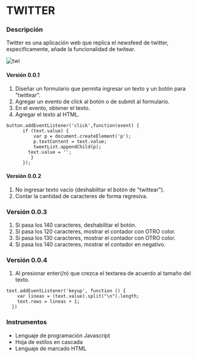# TWITTER

### Descripción

Twitter es una aplicación web que replica el newsfeed de twitter, especificamente, añade la funcionalidad de twitear.

![twi](https://user-images.githubusercontent.com/32307161/38065895-1aa86c70-32cb-11e8-9b57-72d64b803abb.png)


#### Versión 0.0.1

1. Diseñar un formulario que permita ingresar un texto y un botón para "twittear".
2. Agregar un evento de click al botón o de submit al formulario.
3. En el evento, obtener el texto.
4. Agregar el texto al HTML.

~~~
button.addEventListener('click',function(event) {
      if (text.value) {
          var p = document.createElement('p'); 
          p.textContent = text.value;
          tweetList.appendChild(p);
        text.value = '';
         }
      });
~~~

#### Versión 0.0.2

1. No ingresar texto vacío (deshabilitar el botón de "twittear").
2. Contar la cantidad de caracteres de forma regresiva.

### Versión 0.0.3

1. Si pasa los 140 caracteres, deshabilitar el botón.
2. Si pasa los 120 caracteres, mostrar el contador con OTRO color.
3. Si pasa los 130 caracteres, mostrar el contador con OTRO color.
4. Si pasa los 140 caracteres, mostrar el contador en negativo.

### Versión 0.0.4

1. Al presionar enter(/n) que crezca el textarea de acuerdo al tamaño del texto.

~~~
text.addEventListener('keyup', function () {
    var lineas = (text.value).split("\n").length;
    text.rows = lineas + 1;
  })
~~~

### Instrumentos

+ Lenguaje de programación Javascript
+ Hoja de estilos en cascada
+ Lenguaje de marcado HTML
